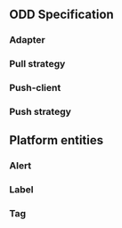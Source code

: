 ## ODD Specification
### Adapter
### Pull strategy
### Push-client
### Push strategy 

## Platform entities 
### Alert
### Label
### Tag
